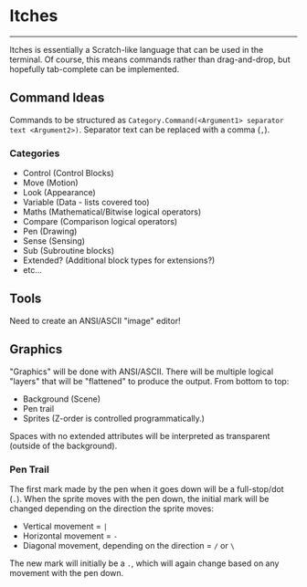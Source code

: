 # Itches
--------------

Itches is essentially a Scratch-like language that can be used in the terminal.
Of course, this means commands rather than drag-and-drop, but hopefully 
tab-complete can be implemented.

## Command Ideas

Commands to be structured as `Category.Command(<Argument1> separator text <Argument2>)`.
Separator text can be replaced with a comma (`,`).

### Categories

*	Control	(Control Blocks)
*	Move	(Motion)
*	Look	(Appearance)
*	Variable	(Data - lists covered too)
*	Maths	(Mathematical/Bitwise logical operators)
*	Compare	(Comparison logical operators)
*	Pen	(Drawing)
*	Sense	(Sensing)
*	Sub	(Subroutine blocks)
*	Extended?	(Additional block types for extensions?)
*	etc...

## Tools

Need to create an ANSI/ASCII "image" editor!

## Graphics

"Graphics" will be done with ANSI/ASCII.  There will be multiple logical 
"layers" that will be "flattened" to produce the output.  From bottom to top:

*	Background (Scene)
*	Pen trail
*	Sprites (Z-order is controlled programmatically.)

Spaces with no extended attributes will be interpreted as transparent (outside 
of the background).

### Pen Trail

The first mark made by the pen when it goes down will be a full-stop/dot (`.`).
When the sprite moves with the pen down, the initial mark will be changed 
depending on the direction the sprite moves:

*	Vertical movement = `|`
*	Horizontal movement = `-`
*	Diagonal movement, depending on the direction = `/` or `\`

The new mark will initially be a `.`, which will again change based on any 
movement with the pen down.

